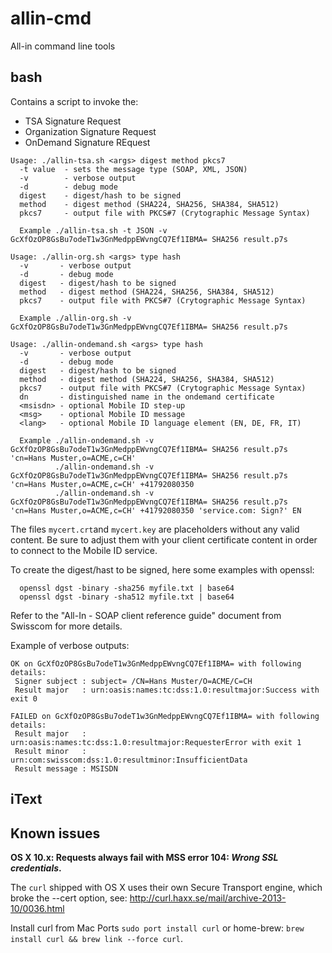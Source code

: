 allin-cmd
============

All-in command line tools

## bash

Contains a script to invoke the:
* TSA Signature Request
* Organization Signature Request
* OnDemand Signature REquest

```
Usage: ./allin-tsa.sh <args> digest method pkcs7
  -t value  - sets the message type (SOAP, XML, JSON)
  -v        - verbose output
  -d        - debug mode
  digest    - digest/hash to be signed
  method    - digest method (SHA224, SHA256, SHA384, SHA512)
  pkcs7     - output file with PKCS#7 (Crytographic Message Syntax)

  Example ./allin-tsa.sh -t JSON -v GcXfOzOP8GsBu7odeT1w3GnMedppEWvngCQ7Ef1IBMA= SHA256 result.p7s
```

```
Usage: ./allin-org.sh <args> type hash
  -v       - verbose output
  -d       - debug mode
  digest   - digest/hash to be signed
  method   - digest method (SHA224, SHA256, SHA384, SHA512)
  pkcs7    - output file with PKCS#7 (Crytographic Message Syntax)

  Example ./allin-org.sh -v GcXfOzOP8GsBu7odeT1w3GnMedppEWvngCQ7Ef1IBMA= SHA256 result.p7s
```

```
Usage: ./allin-ondemand.sh <args> type hash
  -v       - verbose output
  -d       - debug mode
  digest   - digest/hash to be signed
  method   - digest method (SHA224, SHA256, SHA384, SHA512)
  pkcs7    - output file with PKCS#7 (Crytographic Message Syntax)
  dn       - distinguished name in the ondemand certificate
  <msisdn> - optional Mobile ID step-up
  <msg>    - optional Mobile ID message
  <lang>   - optional Mobile ID language element (EN, DE, FR, IT)

  Example ./allin-ondemand.sh -v GcXfOzOP8GsBu7odeT1w3GnMedppEWvngCQ7Ef1IBMA= SHA256 result.p7s 'cn=Hans Muster,o=ACME,c=CH'
          ./allin-ondemand.sh -v GcXfOzOP8GsBu7odeT1w3GnMedppEWvngCQ7Ef1IBMA= SHA256 result.p7s 'cn=Hans Muster,o=ACME,c=CH' +41792080350
          ./allin-ondemand.sh -v GcXfOzOP8GsBu7odeT1w3GnMedppEWvngCQ7Ef1IBMA= SHA256 result.p7s 'cn=Hans Muster,o=ACME,c=CH' +41792080350 'service.com: Sign?' EN
```


The files `mycert.crt`and `mycert.key` are placeholders without any valid content. Be sure to adjust them with your client certificate content in order to connect to the Mobile ID service.

To create the digest/hast to be signed, here some examples with openssl:
```
  openssl dgst -binary -sha256 myfile.txt | base64
  openssl dgst -binary -sha512 myfile.txt | base64
```

Refer to the "All-In - SOAP client reference guide" document from Swisscom for more details.


Example of verbose outputs:
```
OK on GcXfOzOP8GsBu7odeT1w3GnMedppEWvngCQ7Ef1IBMA= with following details:
 Signer subject : subject= /CN=Hans Muster/O=ACME/C=CH
 Result major   : urn:oasis:names:tc:dss:1.0:resultmajor:Success with exit 0
```

```
FAILED on GcXfOzOP8GsBu7odeT1w3GnMedppEWvngCQ7Ef1IBMA= with following details:
 Result major   : urn:oasis:names:tc:dss:1.0:resultmajor:RequesterError with exit 1
 Result minor   : urn:com:swisscom:dss:1.0:resultminor:InsufficientData
 Result message : MSISDN
```


## iText

<TODO>


## Known issues

**OS X 10.x: Requests always fail with MSS error 104: _Wrong SSL credentials_.**

The `curl` shipped with OS X uses their own Secure Transport engine, which broke the --cert option, see: http://curl.haxx.se/mail/archive-2013-10/0036.html

Install curl from Mac Ports `sudo port install curl` or home-brew: `brew install curl && brew link --force curl`.
